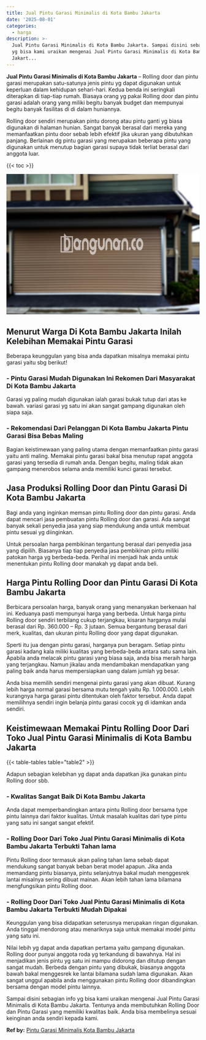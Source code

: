 ```yaml
---
title: Jual Pintu Garasi Minimalis di Kota Bambu Jakarta
date: '2025-08-01'
categories:
  - harga
description: >-
  Jual Pintu Garasi Minimalis di Kota Bambu Jakarta. Sampai disini sebagian info
  yg bisa kami uraikan mengenai Jual Pintu Garasi Minimalis di Kota Bambu
  Jakart...
---
```


**Jual Pintu Garasi Minimalis di Kota Bambu Jakarta** – Rolling door dan pintu garasi merupakan satu-satunya jenis pintu yg dapat digunakan untuk keperluan dalam kehidupan sehari-hari. Kedua benda ini seringkali diterapkan di tiap-tiap rumah. Biasaya orang yg pakai Rolling door dan pintu garasi adalah orang yang miliki begitu banyak budget dan mempunyai begitu banyak fasilitas di di dalam huniannya.

Rolling door sendiri merupakan pintu dorong atau pintu ganti yg biasa digunakan di halaman hunian. Sangat banyak berasal dari mereka yang memanfaatkan pintu door sebab lebih efektif jika ukuran yang dibutuhkan panjang. Berlainan dg pintu garasi yang merupakan beberapa pintu yang digunakan untuk menutup bagian garasi supaya tidak terliat berasal dari anggota luar.

{{< toc >}}

![Jual Pintu Garasi Minimalis di Kota Bambu Jakarta](/images/pintu-garasi-50.png)

## Menurut Warga Di Kota Bambu Jakarta Inilah Kelebihan Memakai Pintu Garasi

Beberapa keunggulan yang bisa anda dapatkan misalnya memakai pintu garasi yaitu sbg berikut!

### \- Pintu Garasi Mudah Digunakan Ini Rekomen Dari Masyarakat Di Kota Bambu Jakarta

Garasi yg paling mudah digunakan ialah garasi bukak tutup dari atas ke bawah. variasi garasi yg satu ini akan sangat gampang digunakan oleh siapa saja.

### \- Rekomendasi Dari Pelanggan Di Kota Bambu Jakarta Pintu Garasi Bisa Bebas Maling

Bagian keistimewaan yang paling utama dengan memanfaatkan pintu garasi yaitu anti maling. Memakai pintu garasi bakal bisa menutup rapat anggota garasi yang tersedia di rumah anda. Dengan begitu, maling tidak akan gampang menerobos selama anda memiliki kunci garasi tersebut.

## Jasa Produksi Rolling Door dan Pintu Garasi Di Kota Bambu Jakarta

Bagi anda yang inginkan memsan pintu Rolling door dan pintu garasi. Anda dapat mencari jasa pembuatan pintu Rolling door dan garasi. Ada sangat banyak sekali penyedia jasa yang siap mendukung anda untuk membuat pintu sesuai yg diinginkan.

Untuk persoalan harga pembikinan tergantung berasal dari penyedia jasa yang dipilih. Biasanya tiap tiap penyedia jasa pembikinan pintu miliki patokan harga yg berbeda-beda. Perihal ini menjadi hak anda untuk menentukan pintu Rolling door manakah yg dapat anda beli.

## Harga Pintu Rolling Door dan Pintu Garasi Di Kota Bambu Jakarta

Berbicara persoalan harga, banyak orang yang menanyakan berkenaan hal ini. Keduanya pasti mempunyai harga yang berbeda. Untuk harga pintu Rolling door sendiri terbilang cukup terjangkau, kisaran harganya mulai berasal dari Rp. 360.000 – Rp. 3 jutaan. Semua bergantung berasal dari merk, kualitas, dan ukuran pintu Rolling door yang dapat digunakan.

Sperti itu jua dengan pintu garasi, harganya pun beragam. Setiap pintu garasi kadang kala miliki kualitas yang berbeda-beda antara satu sama lain. Apabila anda melacak pintu garasi yang biasa saja, anda bisa meraih harga yang terjangkau. Namun jikalau anda mendambakan mendapatkan yang paling baik anda harus mempersiapkan uang dalam jumlah yg besar.

Anda bisa memilih sendiri mengenai pintu garasi yang akan dibuat. Kurang lebih harga normal garasi bersama mutu tengah yaitu Rp. 1.000.000. Lebih kurangnya harga garasi pintu ditentukan oleh faktor tersebut. Anda dapat memilihnya sendiri ingin belanja pintu garasi cocok yg di idamkan anda sendiri.

## Keistimewaan Memakai Pintu Rolling Door Dari Toko Jual Pintu Garasi Minimalis di Kota Bambu Jakarta

{{< table-tables table="table2" >}}

Adapun sebagian kelebihan yg dapat anda dapatkan jika gunakan pintu Rolling door sbb.

### \- Kwalitas Sangat Baik Di Kota Bambu Jakarta

Anda dapat memperbandingkan antara pintu Rolling door bersama type pintu lainnya dari faktor kualitas. Untuk masalah kualitas dari type pintu yang satu ini sangat sangat efektif.

### \- Rolling Door Dari Toko Jual Pintu Garasi Minimalis di Kota Bambu Jakarta Terbukti Tahan lama

Pintu Rolling door termasuk akan paling tahan lama sebab dapat mendukung sangat banyak beban berat model apapun. Jika anda memandang pintu biasanya, pintu selanjutnya bakal mudah menggesrek lantai misalnya sering dibuat mainan. Akan lebih tahan lama bilamana mengfungsikan pintu Rolling door.

### \- Rolling Door Dari Toko Jual Pintu Garasi Minimalis di Kota Bambu Jakarta Terbukti Mudah Dipakai

Keunggulan yang bisa didapatkan seterusnya merupakan ringan digunakan. Anda tinggal mendorong atau menariknya saja untuk memakai model pintu yang satu ini.

Nilai lebih yg dapat anda dapatkan pertama yaitu gampang digunakan. Rolling door punyai anggota roda yg terkandung di bawahnya. Hal ini menjadikan jenis pintu yg satu ini mampu didorong dan ditutup dengan sangat mudah. Berbeda dengan pintu yang dibukak, biasanya anggota bawah bakal menggesrek ke lantai bilamana sudah lama digunakan. Akan sangat unggul apabila anda menggunakan pintu Rolling door dibandingkan bersama dengan model pintu lainnya.

Sampai disini sebagian info yg bisa kami uraikan mengenai Jual Pintu Garasi Minimalis di Kota Bambu Jakarta. Tentunya anda membutuhkan Rolling Door dan Pintu Garasi yang memiliki kwalitas baik. Anda bisa membelinya sesuai keinginan anda sendiri kepada kami.

**Ref by:** [Pintu Garasi Minimalis Kota Bambu Jakarta](https://id.wikipedia.org/wiki/Pintu)
